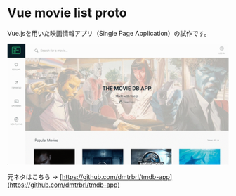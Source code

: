 # Vue movie list proto
Vue.jsを用いた映画情報アプリ（Single Page Application）の試作です。

![./docs/demo.gif](./docs/demo.gif)

元ネタはこちら → [https://github.com/dmtrbrl/tmdb-app](https://github.com/dmtrbrl/tmdb-app)

